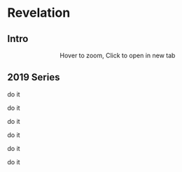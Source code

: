 # Revelation

<script type="text/javascript" src="pageSetup.js"></script>


## Intro

<!-- TEMP TEST -->
<center>
  <figure>
    <div id="ActsOverview1"></div>
    <figcaption>Hover to zoom, Click to open in new tab</figcaption>
  </figure>
</center>
<script>
  addZoomableImage('ActsOverview1', 'Luke-Acts.png', 90);
</script>


## 2019 Series

do it

do it

do it

do it

do it

do it

<script>
  // explicitly invoke our page setup here
  // - believe this is executed after all DOM elms (above) are up-and-running)
  // - was having difficulty with following:
  //      window.addEventListener('load', pageSetup());
  //      * it was in fact executed EACH time the page is loaded
  //      * HOWEVER the 'onload' event fired ONLY ONCE (not in navigating to other page and back)
  //        - this must have something to do with how GITBOOK does it's navigation
  //          ... not really sure

  // handles BOTH registerImgClickFullScreenHandlers() & initializeCompletedChecks()
  pageSetup();
</script>
